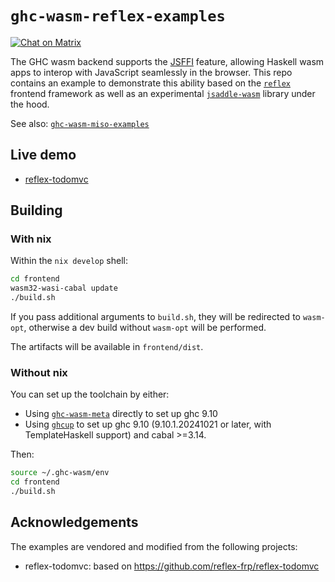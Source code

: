 # `ghc-wasm-reflex-examples`

[![Chat on Matrix](https://matrix.to/img/matrix-badge.svg)](https://matrix.to/#/#haskell-wasm:matrix.terrorjack.com)

The GHC wasm backend supports the
[JSFFI](https://ghc.gitlab.haskell.org/ghc/doc/users_guide/wasm.html#javascript-ffi-in-the-wasm-backend)
feature, allowing Haskell wasm apps to interop with JavaScript
seamlessly in the browser. This repo contains an example to
demonstrate this ability based on the
[`reflex`](https://reflex-frp.org/) frontend framework as well as an
experimental [`jsaddle-wasm`](https://github.com/amesgen/jsaddle-wasm)
library under the hood.

See also:
[`ghc-wasm-miso-examples`](https://github.com/tweag/ghc-wasm-miso-examples)

## Live demo

- [reflex-todomvc](https://tweag.github.io/ghc-wasm-reflex-examples/reflex-todomvc.html)

## Building

### With nix

Within the `nix develop` shell:

```sh
cd frontend
wasm32-wasi-cabal update
./build.sh
```

If you pass additional arguments to `build.sh`, they will be
redirected to `wasm-opt`, otherwise a dev build without `wasm-opt`
will be performed.

The artifacts will be available in `frontend/dist`.

### Without nix

You can set up the toolchain by either:

- Using
  [`ghc-wasm-meta`](https://gitlab.haskell.org/ghc/ghc-wasm-meta#getting-started-without-nix)
  directly to set up ghc 9.10
- Using [`ghcup`](https://www.haskell.org/ghcup/guide/#cross-support)
  to set up ghc 9.10 (9.10.1.20241021 or later, with TemplateHaskell
  support) and cabal >=3.14.

Then:

```sh
source ~/.ghc-wasm/env
cd frontend
./build.sh
```

## Acknowledgements

The examples are vendored and modified from the following projects:

- reflex-todomvc: based on https://github.com/reflex-frp/reflex-todomvc
